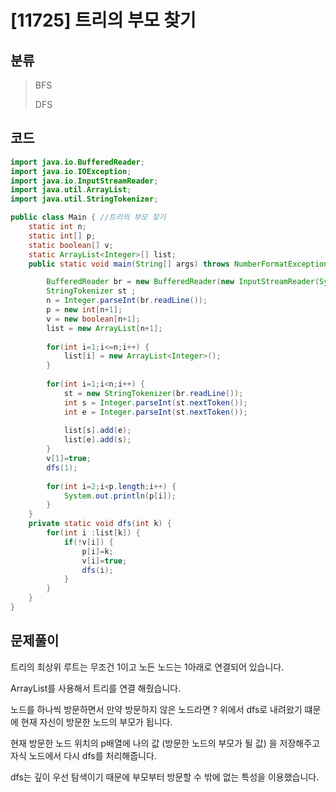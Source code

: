 # [11725] 트리의 부모 찾기

## 분류
> BFS
>
> DFS

## 코드
```java
import java.io.BufferedReader;
import java.io.IOException;
import java.io.InputStreamReader;
import java.util.ArrayList;
import java.util.StringTokenizer;

public class Main {	//트리의 부모 찾기 
	static int n;
	static int[] p;
	static boolean[] v;
	static ArrayList<Integer>[] list;
	public static void main(String[] args) throws NumberFormatException, IOException {

		BufferedReader br = new BufferedReader(new InputStreamReader(System.in));
		StringTokenizer st ;
		n = Integer.parseInt(br.readLine());
		p = new int[n+1];
		v = new boolean[n+1];
		list = new ArrayList[n+1];
		
		for(int i=1;i<=n;i++) {
			list[i] = new ArrayList<Integer>();
		}
		
		for(int i=1;i<n;i++) {
			st = new StringTokenizer(br.readLine());
			int s = Integer.parseInt(st.nextToken());
			int e = Integer.parseInt(st.nextToken());
			
			list[s].add(e);
			list[e].add(s);
		}
		v[1]=true;
		dfs(1);
		
		for(int i=2;i<p.length;i++) {
			System.out.println(p[i]);
		}
	}
	private static void dfs(int k) {
		for(int i :list[k]) {
			if(!v[i]) {
				p[i]=k;
				v[i]=true;
				dfs(i);
			}
		}
	}
}
```

## 문제풀이
트리의 최상위 루트는 무조건 1이고 노든 노드는 1아래로 연결되어 있습니다.

ArrayList를 사용해서 트리를 연결 해줬습니다.

노드를 하나씩 방문하면서 만약 방문하지 않은 노드라면 ? 위에서 dfs로 내려왔기 떄문에 현재 자신이 방문한 노드의 부모가 됩니다.

현재 방문한 노드 위치의 p배열에 나의 값 (방문한 노드의 부모가 될 값) 을 저장해주고 자식 노드에서 다시 dfs를 처리해줍니다.

dfs는 깊이 우선 탐색이기 때문에 부모부터 방문할 수 밖에 없는 특성을 이용했습니다.